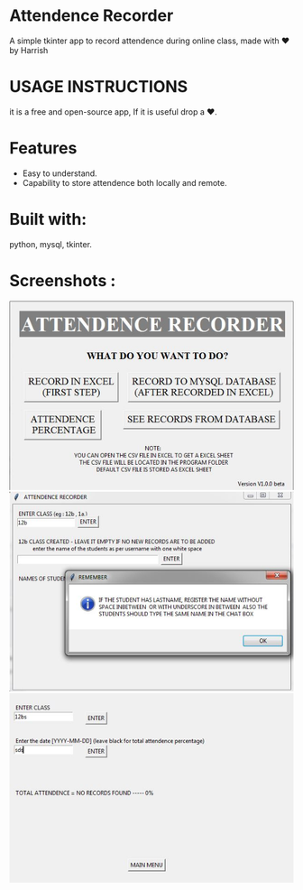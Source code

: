 # Attendence Recorder
   A simple tkinter app to record attendence during online class, made with ♥ by Harrish <br>
# USAGE INSTRUCTIONS
   it is a free and open-source app, If it is useful drop a ♥.
# Features
  * Easy to understand.
  * Capability to store attendence both locally and remote.
  
# Built with:
  python, mysql, tkinter.
  
# Screenshots :

<img src = 'https://github.com/mharrish7/Attendence_recorder/blob/main/screenshots/1.JPG?raw=true' />
<img src = 'https://github.com/mharrish7/Attendence_recorder/blob/main/screenshots/2.JPG?raw=true' />
<img src = 'https://github.com/mharrish7/Attendence_recorder/blob/main/screenshots/3.JPG?raw=true' />







